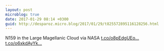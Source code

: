 ```yaml
---
layout: post
microblog: true
date: 2017-01-29 08:14 +0300
guid: http://desparoz.micro.blog/2017/01/29/t825572895116128256.html
---
```

N159 in the Large Magellanic Cloud via NASA [t.co/o8pEdgUEo...](https://t.co/o8pEdgUEo2) [t.co/o6xkdAyYk...](https://t.co/o6xkdAyYkT)
